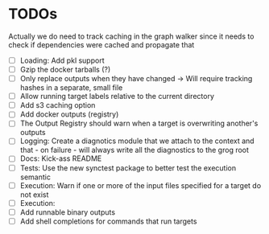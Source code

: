 # TODOs

Actually we do need to track caching in the graph walker since it needs to check if dependencies were cached and propagate that

- [ ] Loading: Add pkl support
- [ ] Gzip the docker tarballs (?)
- [ ] Only replace outputs when they have changed -> Will require tracking hashes in a separate, small file
- [ ] Allow running target labels relative to the current directory
- [ ] Add s3 caching option
- [ ] Add docker outputs (registry)
- [ ] The Output Registry should warn when a target is overwriting another's outputs
- [ ] Logging: Create a diagnotics module that we attach to the context and that - on failure - will always write all the diagnostics to the grog root
- [ ] Docs: Kick-ass README
- [ ] Tests: Use the new synctest package to better test the execution semantic
- [ ] Execution: Warn if one or more of the input files specified for a target do not exist
- [ ] Execution:
- [ ] Add runnable binary outputs
- [ ] Add shell completions for commands that run targets
